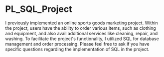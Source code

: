 # PL_SQL_Project
I previously implemented an online sports goods marketing project. Within the project, users have the ability to order various items, such as clothing and equipment, and also avail additional services like cleaning, repair, and washing. To facilitate the project's functionality, I utilized SQL for database management and order processing. Please feel free to ask if you have specific questions regarding the implementation of SQL in the project.
